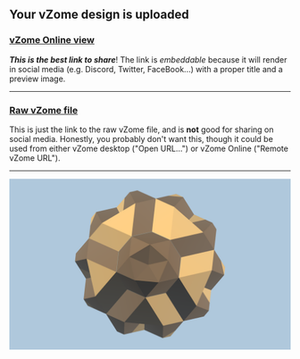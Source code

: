 ## Your vZome design is uploaded

### [vZome Online view][embed]

***This is the best link to share***!  The link is *embeddable* because it will render in social media (e.g. Discord, Twitter, FaceBook...) with a proper title and a preview image.

---

### [Raw vZome file][raw]

This is just the link to the raw vZome file, and is **not** good for
sharing on social media.
Honestly, you probably don't want this, though it could be used from either
vZome desktop ("Open URL...") or vZome Online ("Remote vZome URL").

---

![Image](<5-Direction-sticks-2-color.png>)


[embed]: <https://vzome.com/app/embed.py?url=https://raw.githubusercontent.com/John-Kostick/vzome-sharing/main/2021/07/30/15-11-24-5-Direction-sticks-2-color/5-Direction-sticks-2-color.vZome>
[raw]: <https://raw.githubusercontent.com/John-Kostick/vzome-sharing/main/2021/07/30/15-11-24-5-Direction-sticks-2-color/5-Direction-sticks-2-color.vZome>
